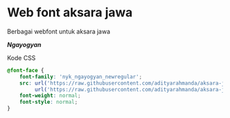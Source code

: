 # Web font aksara jawa

Berbagai webfont untuk aksara jawa

***Ngayogyan***

Kode CSS

```css
@font-face {
    font-family: 'nyk_ngayogyan_newregular';
    src: url('https://raw.githubusercontent.com/adityarahmanda/aksara-jawa-webfont/main/ngayogyan.woff2') format('woff2'),
         url('https://raw.githubusercontent.com/adityarahmanda/aksara-jawa-webfont/main/ngayogyan.woff') format('woff');
    font-weight: normal;
    font-style: normal;
}
```
